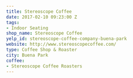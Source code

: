 ```yaml
---
title: Stereoscope Coffee
date: 2017-02-10 09:23:00 Z
tags:
- Indoor Seating
shop_name: Stereoscope Coffee
yelp_id: stereoscope-coffee-company-buena-park
website: http://www.stereoscopecoffee.com/
type: Coffee Shop & Roaster
city: Buena Park
coffee:
- Stereoscope Coffee Roasters
---
```


